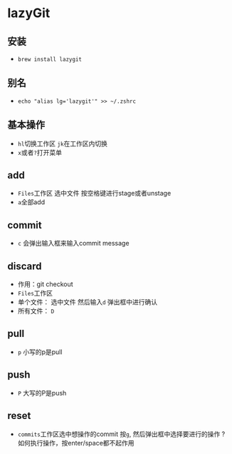# lazyGit
## 安装
* `brew install lazygit`

## 别名
* `echo "alias lg='lazygit'" >> ~/.zshrc`

## 基本操作
* `hl`切换工作区  `jk`在工作区内切换
* `x`或者`?`打开菜单

## add
* `Files`工作区 选中文件 按空格键进行stage或者unstage
* `a`全部add

## commit
* `c` 会弹出输入框来输入commit message

## discard
* 作用：git checkout
* `Files`工作区
* 单个文件： 选中文件 然后输入`d` 弹出框中进行确认
* 所有文件： `D`

## pull
* `p` 小写的p是pull

## push
* `P` 大写的P是push

## reset
* `commits`工作区选中想操作的commit  按`g`, 然后弹出框中选择要进行的操作
? 如何执行操作，按enter/space都不起作用
